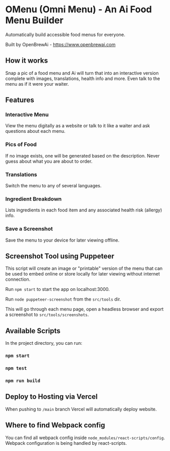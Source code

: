 # OMenu (Omni Menu) - An Ai Food Menu Builder

Automatically build accessible food menus for everyone.

Built by OpenBrewAi - https://www.openbrewai.com

## How it works

Snap a pic of a food menu and Ai will turn that into an interactive version complete with images, translations, health info and more. Even talk to the menu as if it were your waiter.

## Features

### Interactive Menu

View the menu digitally as a website or talk to it like a waiter and ask questions about each menu.

### Pics of Food

If no image exists, one will be generated based on the description. Never guess about what you are about to order.

### Translations

Switch the menu to any of several languages.

### Ingredient Breakdown

Lists ingredients in each food item and any associated health risk (allergy) info.

### Save a Screenshot

Save the menu to your device for later viewing offline.

## Screenshot Tool using Puppeteer

This script will create an image or "printable" version of the menu that can be used to embed online or store locally for later viewing without internet connection.

Run `npm start` to start the app on localhost:3000.

Run `node puppeteer-screenshot` from the `src/tools` dir.

This will go through each menu page, open a headless browser and export a screenshot to `src/tools/screenshots`.

## Available Scripts

In the project directory, you can run:

### `npm start`

### `npm test`

### `npm run build`

## Deploy to Hosting via Vercel

When pushing to `/main` branch Vercel will automatically deploy website.

## Where to find Webpack config

You can find all webpack config inside `node_modules/react-scripts/config`. Webpack configuration is being handled by react-scripts.
